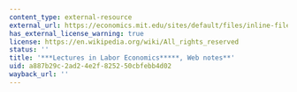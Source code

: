 ```yaml
---
content_type: external-resource
external_url: https://economics.mit.edu/sites/default/files/inline-files/Lectures%20in%20Labor%20Economics.pdf
has_external_license_warning: true
license: https://en.wikipedia.org/wiki/All_rights_reserved
status: ''
title: '***Lectures in Labor Economics*****, Web notes**'
uid: a887b29c-2ad2-4e2f-8252-50cbfebb4d02
wayback_url: ''
---
```

